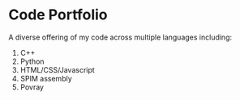 # Code Portfolio

A diverse offering of my code across multiple languages including:
1. C++
2. Python
3. HTML/CSS/Javascript
4. SPIM assembly
5. Povray